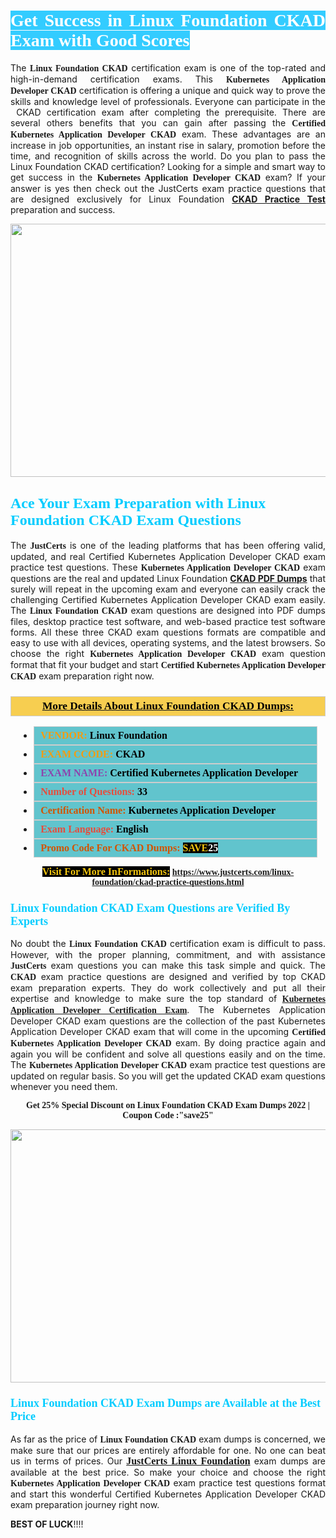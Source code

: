 <h1 style="text-align: justify;"><span style="color:#ffffff;"><span style="font-family:Georgia,serif;"><strong><span style="background-color:#33ccff;">Get Success in Linux Foundation CKAD Exam with Good Scores</span></strong></span></span></h1>

<p style="text-align: justify;">The <strong><span style="font-family:Georgia,serif;">Linux Foundation CKAD</span></strong> certification exam is one of the top-rated and high-in-demand certification exams. This <span style="font-family:Georgia,serif;"><strong>Kubernetes Application Developer CKAD</strong></span> certification is offering a unique and quick way to prove the skills and knowledge level of professionals. Everyone can participate in the  CKAD certification exam after completing the prerequisite. There are several others benefits that you can gain after passing the <span style="font-family:Georgia,serif;"><strong>Certified Kubernetes Application Developer CKAD</strong></span> exam. These advantages are an increase in job opportunities, an instant rise in salary, promotion before the time, and recognition of skills across the world. Do you plan to pass the Linux Foundation CKAD certification? Looking for a simple and smart way to get success in the <span style="font-family:Georgia,serif;"><strong>Kubernetes Application Developer CKAD</strong></span> exam? If your answer is yes then check out the JustCerts exam practice questions that are designed exclusively for Linux Foundation <strong><a href="https://www.justcerts.com/linux-foundation/ckad-practice-questions.html">CKAD Practice Test</a></strong> preparation and success.</p>

<p style="text-align: center;"><a href="https://www.justcerts.com/linux-foundation/ckad-practice-questions.html"><img alt="" src="https://i.imgur.com/JNYhfyb.jpg" style="width: 720px; height: 405px;" /></a></p>

<h2 style="margin-right:0in; margin-left:0in"><span style="color:#00ccff;"><span style="font-family:Georgia,serif;"><strong><span style="font-size:18pt">Ace Your Exam Preparation with Linux Foundation CKAD Exam Questions </span></strong></span></span></h2>

<p style="text-align: justify;">The <span style="font-size:14px;"><span style="font-family:Georgia,serif;"><strong>JustCerts</strong></span></span> is one of the leading platforms that has been offering valid, updated, and real Certified Kubernetes Application Developer CKAD exam practice test questions. These <span style="font-family:Georgia,serif;"><strong>Kubernetes Application Developer CKAD</strong></span> exam questions are the real and updated Linux Foundation <strong><a href="https://www.justcerts.com/linux-foundation/ckad-practice-questions.html">CKAD PDF Dumps</a></strong> that surely will repeat in the upcoming exam and everyone can easily crack the challenging Certified Kubernetes Application Developer CKAD exam easily. The <span style="font-family:Georgia,serif;"><strong>Linux Foundation CKAD</strong></span> exam questions are designed into PDF dumps files, desktop practice test software, and web-based practice test software forms. All these three CKAD exam questions formats are compatible and easy to use with all devices, operating systems, and the latest browsers. So choose the right <span style="font-family:Georgia,serif;"><strong>Kubernetes Application Developer CKAD</strong></span> exam question format that fit your budget and start <span style="font-family:Georgia,serif;"><strong>Certified Kubernetes Application Developer CKAD</strong></span> exam preparation right now.</p>

<h3 style="background: #f7ce50; border: 1px solid rgb(204, 204, 204); padding: 5px 10px; text-align: center;"><span style="font-family:Georgia,serif;"><u><u><span style="color:#000000;"><span style="font-size:11pt"><span style="line-height:normal"><b><span style="font-size:13.0pt"><span cambria="">More Details About Linux Foundation CKAD Dumps:</span></span></b></span></span></span></u></u></span></h3>

<ul>
	<li style="margin:0cm 10pt">
	<div style="background:#61c4cd; border: 1px solid rgb(204, 204, 204); padding: 5px 10px; text-align: justify;"><span style="font-family:Georgia,serif;"><span style="font-size:11pt"><span style="line-height:normal"><b><span style="font-size:12.0pt"><span new="" roman="" times=""><span style="color:#f39c12;">VENDOR:</span> <span style="color:#000000;">Linux Foundation</span></span></span></b></span></span></span></div>
	</li>
	<li style="margin:0cm 10pt">
	<div style="background: #61c4cd; border: 1px solid rgb(204, 204, 204); padding: 5px 10px; text-align: justify;"><span style="font-family:Georgia,serif;"><span style="font-size:11pt"><span style="line-height:normal"><b><span style="font-size:12.0pt"><span new="" roman="" times=""><span style="color:#f39c12;">EXAM CCODE:</span> <span style="color:#000000;">CKAD</span></span></span></b></span></span></span></div>
	</li>
	<li style="margin:0cm 10pt">
	<div style="background: #61c4cd; border: 1px solid rgb(204, 204, 204); padding: 5px 10px; text-align: justify;"><span style="font-family:Georgia,serif;"><span style="font-size:11pt"><span style="line-height:normal"><b><span style="font-size:12.0pt"><span new="" roman="" times=""><span style="color:#8e44ad;">EXAM NAME:</span> <span style="color:#000000;">Certified Kubernetes Application Developer</span></span></span></b></span></span></span></div>
	</li>
	<li style="margin:0cm 10pt">
	<div style="background: #61c4cd; border: 1px solid rgb(204, 204, 204); padding: 5px 10px;"><span style="font-family:Georgia,serif;"><span style="font-size:11pt"><span style="line-height:normal"><b><span style="font-size:12.0pt"><span new="" roman="" times=""><span style="color:#e74c3c;">Number of Questions:</span><span style="color:#000000;"><span style="color:#f1c40f;"> </span>33</span></span></span></b></span></span></span></div>
	</li>
	<li style="margin:0cm 10pt">
	<div style="background: #61c4cd; border: 1px solid rgb(204, 204, 204); padding: 5px 10px; text-align: justify;"><span style="font-family:Georgia,serif;"><span style="font-size:11pt"><span style="line-height:normal"><b><span style="font-size:12.0pt"><span new="" roman="" times=""><span style="color:#d35400;">Certification Name:</span><span style="color:#000000;"> Kubernetes Application Developer</span></span></span></b></span></span></span></div>
	</li>
	<li style="margin:0cm 10pt">
	<div style="background: #61c4cd; border: 1px solid rgb(204, 204, 204); padding: 5px 10px; text-align: justify;"><span style="font-family:Georgia,serif;"><span style="font-size:11pt"><span style="line-height:normal"><b><span style="font-size:12.0pt"><span new="" roman="" times=""><span style="color:#e74c3c;">Exam Language:</span> <span style="color:#000000;">English</span></span></span></b></span></span></span></div>
	</li>
	<li style="margin:0cm 10pt">
	<div style="background: #61c4cd; border: 1px solid rgb(204, 204, 204); padding: 5px 10px;"><span style="font-family:Georgia,serif;"><span style="font-size:11pt"><span style="line-height:normal"><b><span style="font-size:12.0pt"><span new="" roman="" times=""><span style="color:#d35400;">Promo Code For CKAD Dumps:</span><span style="color:#f1c40f;"> <span style="background-color:#000000;">SAVE</span></span><span style="color:#ffffff;"><span style="background-color:#000000;">25</span></span></span></span></b></span></span></span></div>
	</li>
</ul>

<p style="text-align: center;"><span style="font-family:Georgia,serif;"><strong><span style="font-size:16px;"><span style="color:#f1c40f;"><span style="background-color:#000000;">Visit For More InFormations:</span></span></span> <a href="https://www.justcerts.com/linux-foundation/ckad-practice-questions.html">https://www.justcerts.com/linux-foundation/ckad-practice-questions.html</a></strong></span></p>

<h3 style="margin-right:0in; margin-left:0in"><span style="color:#00ccff;"><span style="font-family:Georgia,serif;"><strong><span style="font-size:13.5pt">Linux Foundation CKAD Exam Questions are Verified By Experts </span></strong></span></span></h3>

<p style="text-align: justify;">No doubt the <span style="font-family:Georgia,serif;"><strong>Linux Foundation CKAD</strong></span> certification exam is difficult to pass. However, with the proper planning, commitment, and with assistance <span style="font-family:Georgia,serif;"><span style="font-size:14px;"><strong>JustCerts</strong></span></span> exam questions you can make this task simple and quick. The <span style="font-family:Georgia,serif;"><strong> CKAD</strong></span> exam practice questions are designed and verified by top CKAD exam preparation experts. They do work collectively and put all their expertise and knowledge to make sure the top standard of <a href="https://www.justcerts.com/linux-foundation/kubernetes-application-developer-certification-exams.html"><span style="font-family:Georgia,serif;"><strong>Kubernetes Application Developer Certification Exam</strong></span></a>. The Kubernetes Application Developer CKAD exam questions are the collection of the past Kubernetes Application Developer CKAD exam that will come in the upcoming <span style="font-family:Georgia,serif;"><strong>Certified Kubernetes Application Developer CKAD</strong></span> exam. By doing practice again and again you will be confident and solve all questions easily and on the time. The <span style="font-family:Georgia,serif;"><strong>Kubernetes Application Developer CKAD</strong></span> exam practice test questions are updated on regular basis. So you will get the updated CKAD exam questions whenever you need them.</p>

<p style="text-align: center;"><span style="font-size:14px;"><span style="font-family:Georgia,serif;"><strong>Get 25% Special Discount on Linux Foundation CKAD Exam Dumps 2022 | Coupon Code :"save25"</strong></span></span></p>

<p style="text-align: center;"><a href="https://www.justcerts.com/linux-foundation/ckad-practice-questions.html"><img alt="" src="https://i.imgur.com/FssxWlc.jpg" style="width: 720px; height: 405px;" /></a></p>

<h3 style="margin-right:0in; margin-left:0in"><span style="color:#00ccff;"><span style="font-family:Georgia,serif;"><strong><span style="font-size:13.5pt">Linux Foundation CKAD Exam Dumps are Available at the Best Price </span></strong></span></span></h3>

<p style="text-align: justify;">As far as the price of <span style="font-family:Georgia,serif;"><strong>Linux Foundation CKAD</strong></span> exam dumps is concerned, we make sure that our prices are entirely affordable for one. No one can beat us in terms of prices. Our <a href="https://www.justcerts.com/linux-foundation-certification-exams.html"><span style="font-family:Georgia,serif;"><strong><span style="font-size:16px;">JustCerts Linux Foundation</span></strong></span></a> exam dumps are available at the best price. So make your choice and choose the right <span style="font-family:Georgia,serif;"><strong>Kubernetes Application Developer CKAD</strong></span> exam practice test questions format and start this wonderful Certified Kubernetes Application Developer CKAD exam preparation journey right now. </p>

<p><span style="font-size:14px;"><strong>BEST OF LUCK</strong>!!!!</span></p>
